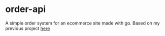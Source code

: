 # order-api

A simple order system for an ecommerce site made with go. Based on my previous project [here](https://github.com/grqphical07/Order-Tracking-API)